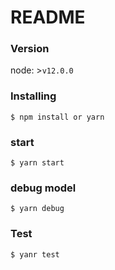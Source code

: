 # README

### Version

node: >`v12.0.0`

### Installing
```
$ npm install or yarn
```

### start
```
$ yarn start

```
### debug model
```
$ yarn debug
```

### Test
```
$ yanr test
```
